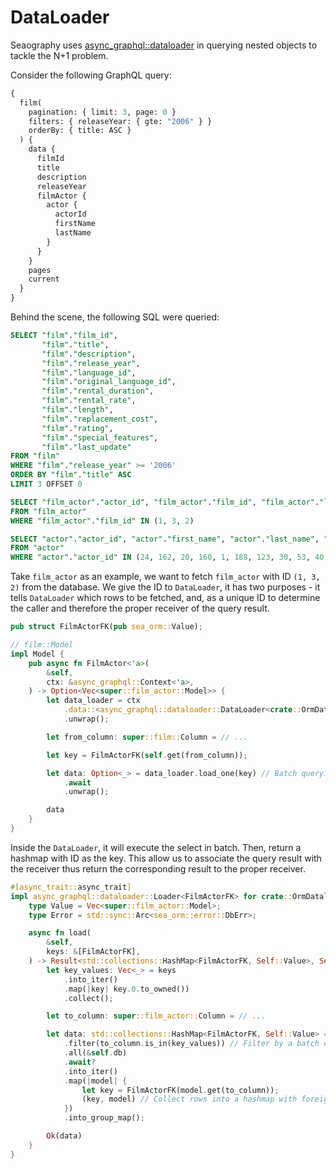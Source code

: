# DataLoader

Seaography uses [async_graphql::dataloader](https://docs.rs/async-graphql/latest/async_graphql/dataloader/index.html) in querying nested objects to tackle the N+1 problem.

Consider the following GraphQL query:

```graphql
{
  film(
    pagination: { limit: 3, page: 0 }
    filters: { releaseYear: { gte: "2006" } }
    orderBy: { title: ASC }
  ) {
    data {
      filmId
      title
      description
      releaseYear
      filmActor {
        actor {
          actorId
          firstName
          lastName
        }
      }
    }
    pages
    current
  }
}
```

Behind the scene, the following SQL were queried:

```sql
SELECT "film"."film_id",
       "film"."title",
       "film"."description",
       "film"."release_year",
       "film"."language_id",
       "film"."original_language_id",
       "film"."rental_duration",
       "film"."rental_rate",
       "film"."length",
       "film"."replacement_cost",
       "film"."rating",
       "film"."special_features",
       "film"."last_update"
FROM "film"
WHERE "film"."release_year" >= '2006'
ORDER BY "film"."title" ASC
LIMIT 3 OFFSET 0

SELECT "film_actor"."actor_id", "film_actor"."film_id", "film_actor"."last_update"
FROM "film_actor"
WHERE "film_actor"."film_id" IN (1, 3, 2)

SELECT "actor"."actor_id", "actor"."first_name", "actor"."last_name", "actor"."last_update"
FROM "actor"
WHERE "actor"."actor_id" IN (24, 162, 20, 160, 1, 188, 123, 30, 53, 40, 2, 64, 85, 198, 10, 19, 108, 90)
```

Take `film_actor` as an example, we want to fetch `film_actor` with ID `(1, 3, 2)` from the database. We give the ID to `DataLoader`, it has two purposes - it tells `DataLoader` which rows to be fetched, and, as a unique ID to determine the caller and therefore the proper receiver of the query result.

```rust
pub struct FilmActorFK(pub sea_orm::Value);

// film::Model
impl Model {
    pub async fn FilmActor<'a>(
        &self,
        ctx: &async_graphql::Context<'a>,
    ) -> Option<Vec<super::film_actor::Model>> {
        let data_loader = ctx
            .data::<async_graphql::dataloader::DataLoader<crate::OrmDataloader>>()
            .unwrap();

        let from_column: super::film::Column = // ...

        let key = FilmActorFK(self.get(from_column));

        let data: Option<_> = data_loader.load_one(key) // Batch querying with foreign keys
            .await
            .unwrap();

        data
    }
}
```

Inside the `DataLoader`, it will execute the select in batch. Then, return a hashmap with ID as the key. This allow us to associate the query result with the receiver thus return the corresponding result to the proper receiver.

```rust
#[async_trait::async_trait]
impl async_graphql::dataloader::Loader<FilmActorFK> for crate::OrmDataloader {
    type Value = Vec<super::film_actor::Model>;
    type Error = std::sync::Arc<sea_orm::error::DbErr>;

    async fn load(
        &self,
        keys: &[FilmActorFK],
    ) -> Result<std::collections::HashMap<FilmActorFK, Self::Value>, Self::Error> {
        let key_values: Vec<_> = keys
            .into_iter()
            .map(|key| key.0.to_owned())
            .collect();

        let to_column: super::film_actor::Column = // ...

        let data: std::collections::HashMap<FilmActorFK, Self::Value> = super::film_actor::Entity::find()
            .filter(to_column.is_in(key_values)) // Filter by a batch of foreign keys
            .all(&self.db)
            .await?
            .into_iter()
            .map(|model| {
                let key = FilmActorFK(model.get(to_column));
                (key, model) // Collect rows into a hashmap with foreign key as the key
            })
            .into_group_map();

        Ok(data)
    }
}
```

